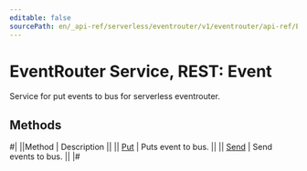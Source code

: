 ```yaml
---
editable: false
sourcePath: en/_api-ref/serverless/eventrouter/v1/eventrouter/api-ref/Event/index.md
---
```


# EventRouter Service, REST: Event

Service for put events to bus for serverless eventrouter.

## Methods

#|
||Method | Description ||
|| [Put](put.md) | Puts event to bus. ||
|| [Send](send.md) | Send events to bus. ||
|#